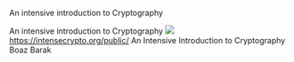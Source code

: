 An intensive introduction to Cryptography

An intensive introduction to Cryptography
![](../_resources/5f248b338c0f97107443fc35b261118d.png)
https://intensecrypto.org/public/
An Intensive Introduction to Cryptography Boaz Barak